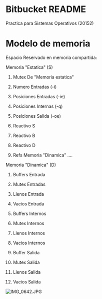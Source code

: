 # Bitbucket README #
Practica para Sistemas Operativos (20152)

# Modelo de memoria
Espacio Reservado en memoria compartida:

Memoria "Estatica" (S)

1. Mutex De "Memoria estatica"
1. Numero Entradas (-i)
2. Posiciones Entradas (-ie)
3. Posiciones Internas (-q)
4. Posiciones Salida (-oe)
2. Reactivo S 
3. Reactivo B
4. Reactivo D

1. Refs Memoria "Dinamica" ....


Memoria "Dinamica" (D)

1. Buffers Entrada
2. Mutex Entradas
3. Llenos Entrada
4. Vacios Entrada

1. Buffers Internos
2. Mutex Internos
3. Llenos Internos
4. Vacios Internos

1. Buffer Salida
2. Mutex Salida
3. Llenos Salida
4. Vacios Salida


![IMG_0642.JPG](https://bitbucket.org/repo/x5Eyxg/images/2722501607-IMG_0642.JPG)
